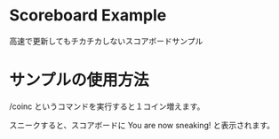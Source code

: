 # Scoreboard Example

高速で更新してもチカチカしないスコアボードサンプル

# サンプルの使用方法

/coinc というコマンドを実行すると１コイン増えます。

スニークすると、スコアボードに You are now sneaking! と表示されます。
